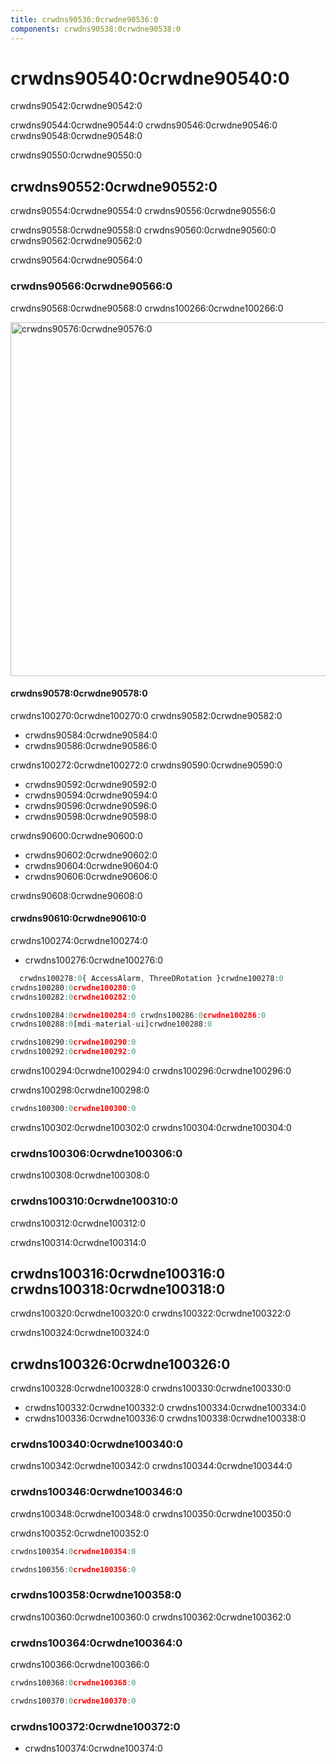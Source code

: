 ```yaml
---
title: crwdns90536:0crwdne90536:0
components: crwdns90538:0crwdne90538:0
---
```


# crwdns90540:0crwdne90540:0

<p class="description">crwdns90542:0crwdne90542:0</p>

crwdns90544:0crwdne90544:0 crwdns90546:0crwdne90546:0 crwdns90548:0crwdne90548:0

crwdns90550:0crwdne90550:0

## crwdns90552:0crwdne90552:0

crwdns90554:0crwdne90554:0 crwdns90556:0crwdne90556:0

crwdns90558:0crwdne90558:0 crwdns90560:0crwdne90560:0 crwdns90562:0crwdne90562:0

crwdns90564:0crwdne90564:0

### crwdns90566:0crwdne90566:0

crwdns90568:0crwdne90568:0 crwdns100266:0crwdne100266:0

<a href="crwdns100268:0crwdne100268:0">
  <img src="crwdns90574:0crwdne90574:0" alt="crwdns90576:0crwdne90576:0" style="width: 566px" />
</a>

#### crwdns90578:0crwdne90578:0

crwdns100270:0crwdne100270:0 crwdns90582:0crwdne90582:0

- crwdns90584:0crwdne90584:0
- crwdns90586:0crwdne90586:0

crwdns100272:0crwdne100272:0 crwdns90590:0crwdne90590:0

- crwdns90592:0crwdne90592:0
- crwdns90594:0crwdne90594:0
- crwdns90596:0crwdne90596:0
- crwdns90598:0crwdne90598:0

crwdns90600:0crwdne90600:0

- crwdns90602:0crwdne90602:0
- crwdns90604:0crwdne90604:0
- crwdns90606:0crwdne90606:0

crwdns90608:0crwdne90608:0

#### crwdns90610:0crwdne90610:0

crwdns100274:0crwdne100274:0

- crwdns100276:0crwdne100276:0

```jsx
  crwdns100278:0{ AccessAlarm, ThreeDRotation }crwdne100278:0
crwdns100280:0crwdne100280:0
crwdns100282:0crwdne100282:0

crwdns100284:0crwdne100284:0 crwdns100286:0crwdne100286:0
crwdns100288:0[mdi-material-ui]crwdne100288:0

crwdns100290:0crwdne100290:0
crwdns100292:0crwdne100292:0
```

crwdns100294:0crwdne100294:0 crwdns100296:0crwdne100296:0

crwdns100298:0crwdne100298:0

```jsx
crwdns100300:0crwdne100300:0
```

crwdns100302:0crwdne100302:0 crwdns100304:0crwdne100304:0

### crwdns100306:0crwdne100306:0

crwdns100308:0crwdne100308:0

### crwdns100310:0crwdne100310:0

crwdns100312:0crwdne100312:0

crwdns100314:0crwdne100314:0

## crwdns100316:0crwdne100316:0 crwdns100318:0crwdne100318:0

crwdns100320:0crwdne100320:0 crwdns100322:0crwdne100322:0

crwdns100324:0crwdne100324:0

## crwdns100326:0crwdne100326:0

crwdns100328:0crwdne100328:0 crwdns100330:0crwdne100330:0

- crwdns100332:0crwdne100332:0 crwdns100334:0crwdne100334:0
- crwdns100336:0crwdne100336:0 crwdns100338:0crwdne100338:0

### crwdns100340:0crwdne100340:0

crwdns100342:0crwdne100342:0 crwdns100344:0crwdne100344:0

### crwdns100346:0crwdne100346:0

crwdns100348:0crwdne100348:0 crwdns100350:0crwdne100350:0

crwdns100352:0crwdne100352:0

```jsx
crwdns100354:0crwdne100354:0

crwdns100356:0crwdne100356:0
```

### crwdns100358:0crwdne100358:0

crwdns100360:0crwdne100360:0 crwdns100362:0crwdne100362:0

### crwdns100364:0crwdne100364:0

crwdns100366:0crwdne100366:0

```jsx
crwdns100368:0crwdne100368:0

crwdns100370:0crwdne100370:0
```

### crwdns100372:0crwdne100372:0

- crwdns100374:0crwdne100374:0
